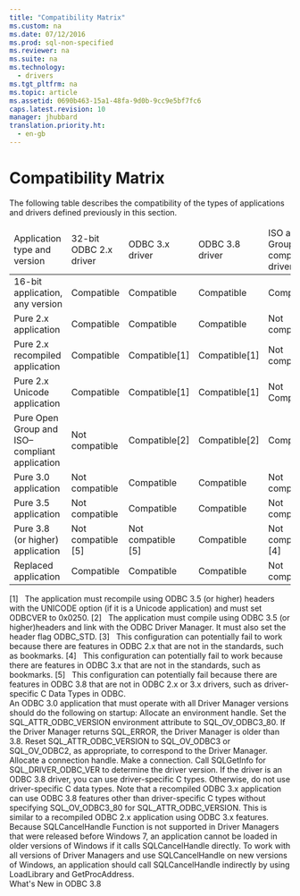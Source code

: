 ```yaml
---
title: "Compatibility Matrix"
ms.custom: na
ms.date: 07/12/2016
ms.prod: sql-non-specified
ms.reviewer: na
ms.suite: na
ms.technology: 
  - drivers
ms.tgt_pltfrm: na
ms.topic: article
ms.assetid: 0690b463-15a1-48fa-9d0b-9cc9e5bf7fc6
caps.latest.revision: 10
manager: jhubbard
translation.priority.ht: 
  - en-gb
---
```

# Compatibility Matrix
<?xml version="1.0" encoding="utf-8"?>
<developerConceptualDocument xmlns="http://ddue.schemas.microsoft.com/authoring/2003/5" xmlns:xlink="http://www.w3.org/1999/xlink" xmlns:xsi="http://www.w3.org/2001/XMLSchema-instance" xsi:schemaLocation="http://ddue.schemas.microsoft.com/authoring/2003/5 http://dduestorage.blob.core.windows.net/ddueschema/developer.xsd">
  <introduction>
    <para>The following table describes the compatibility of the types of applications and drivers defined previously in this section.</para>
    <table xmlns:caps="http://schemas.microsoft.com/build/caps/2013/11">
      <thead>
        <tr>
          <TD>
            <para>Application type</para>
            <para>and version</para>
          </TD>
          <TD>
            <para>32-bit ODBC</para>
            <para>2.<legacyItalic>x </legacyItalic>driver</para>
          </TD>
          <TD>
            <para>ODBC 3.<legacyItalic>x</legacyItalic></para>
            <para>driver</para>
          </TD>
          <TD>
            <para>ODBC 3.8 driver</para>
          </TD>
          <TD>
            <para>ISO and Open Group–compliant driver</para>
          </TD>
        </tr>
      </thead>
      <tbody>
        <tr>
          <TD>
            <para>16-bit application, any version</para>
          </TD>
          <TD>
            <para>Compatible</para>
          </TD>
          <TD>
            <para>Compatible</para>
          </TD>
          <TD>
            <para>Compatible</para>
          </TD>
          <TD>
            <para>Compatible</para>
          </TD>
        </tr>
        <tr>
          <TD>
            <para>Pure 2.<legacyItalic>x </legacyItalic>application </para>
          </TD>
          <TD>
            <para>Compatible</para>
          </TD>
          <TD>
            <para>Compatible</para>
          </TD>
          <TD>
            <para>Compatible</para>
          </TD>
          <TD>
            <para>Not compatible[3]</para>
          </TD>
        </tr>
        <tr>
          <TD>
            <para>Pure 2.<legacyItalic>x </legacyItalic>recompiled application </para>
          </TD>
          <TD>
            <para>Compatible</para>
          </TD>
          <TD>
            <para>Compatible[1]</para>
          </TD>
          <TD>
            <para>Compatible[1]</para>
          </TD>
          <TD>
            <para>Not compatible[3]</para>
          </TD>
        </tr>
        <tr>
          <TD>
            <para>Pure 2.<legacyItalic>x </legacyItalic>Unicode application </para>
          </TD>
          <TD>
            <para>Compatible</para>
          </TD>
          <TD>
            <para>Compatible[1]</para>
          </TD>
          <TD>
            <para>Compatible[1]</para>
          </TD>
          <TD>
            <para>Not Compatible[3]</para>
          </TD>
        </tr>
        <tr>
          <TD>
            <para>Pure Open Group and ISO–compliant application </para>
          </TD>
          <TD>
            <para>Not compatible</para>
          </TD>
          <TD>
            <para>Compatible[2]</para>
          </TD>
          <TD>
            <para>Compatible[2]</para>
          </TD>
          <TD>
            <para>Compatible[2]</para>
          </TD>
        </tr>
        <tr>
          <TD>
            <para>Pure 3.0 application </para>
          </TD>
          <TD>
            <para>Not compatible</para>
          </TD>
          <TD>
            <para>Compatible</para>
          </TD>
          <TD>
            <para>Compatible</para>
          </TD>
          <TD>
            <para>Not compatible[4]</para>
          </TD>
        </tr>
        <tr>
          <TD>
            <para>Pure 3.5 application </para>
          </TD>
          <TD>
            <para>Not compatible</para>
          </TD>
          <TD>
            <para>Compatible</para>
          </TD>
          <TD>
            <para>Compatible</para>
          </TD>
          <TD>
            <para>Not compatible[4]</para>
          </TD>
        </tr>
        <tr>
          <TD>
            <para>Pure 3.8 (or higher) application</para>
          </TD>
          <TD>
            <para>Not compatible [5]</para>
          </TD>
          <TD>
            <para>Not compatible [5]</para>
          </TD>
          <TD>
            <para>Compatible</para>
          </TD>
          <TD>
            <para>Not compatible [4]</para>
          </TD>
        </tr>
        <tr>
          <TD>
            <para>Replaced application </para>
          </TD>
          <TD>
            <para>Compatible</para>
          </TD>
          <TD>
            <para>Compatible</para>
          </TD>
          <TD>
            <para>Compatible</para>
          </TD>
          <TD>
            <para>Not compatible[3]</para>
          </TD>
        </tr>
      </tbody>
    </table>
    <para>[1]   The application must recompile using ODBC 3.5 (or higher) headers with the UNICODE option (if it is a Unicode application) and must set ODBCVER to 0x0250.</para>
    <para>[2]   The application must compile using ODBC 3.5 (or higher)headers and link with the ODBC Driver Manager. It must also set the header flag ODBC_STD.</para>
    <para>[3]   This configuration can potentially fail to work because there are features in ODBC 2.<legacyItalic>x</legacyItalic> that are not in the standards, such as bookmarks.</para>
    <para>[4]   This configuration can potentially fail to work because there are features in ODBC 3<legacyItalic>.x</legacyItalic> that are not in the standards, such as bookmarks.</para>
    <para>[5]   This configuration can potentially fail because there are features in ODBC 3.8 that are not in ODBC 2.x or 3.x drivers, such as driver-specific <link xlink:href="c91bef31-3794-4736-966a-d50997b2233c">C Data Types in ODBC</link>.</para>
  </introduction>
  <section>
    <title>Driver Manager Compatibility</title>
    <content>
      <para>An ODBC 3.0 application that must operate with all Driver Manager versions should do the following on startup:</para>
      <list class="bullet">
        <listItem>
          <para>Allocate an environment handle.</para>
        </listItem>
        <listItem>
          <para>Set the SQL_ATTR_ODBC_VERSION environment attribute to SQL_OV_ODBC3_80. If the Driver Manager returns SQL_ERROR, the Driver Manager is older than 3.8. Reset SQL_ATTR_ODBC_VERSION to SQL_OV_ODBC3 or SQL_OV_ODBC2, as appropriate, to correspond to the Driver Manager.</para>
        </listItem>
        <listItem>
          <para>Allocate a connection handle.</para>
        </listItem>
        <listItem>
          <para>Make a connection.</para>
        </listItem>
        <listItem>
          <para>Call SQLGetInfo for SQL_DRIVER_ODBC_VER to determine the driver version. If the driver is an ODBC 3.8 driver, you can use driver-specific C types. Otherwise, do not use driver-specific C data types.</para>
        </listItem>
      </list>
      <para>Note that a recompiled ODBC 3.x application can use ODBC 3.8 features other than driver-specific C types without specifying SQL_OV_ODBC3_80 for SQL_ATTR_ODBC_VERSION. This is similar to a recompiled ODBC 2.x application using ODBC 3.x features.</para>
    </content>
  </section>
  <section>
    <title>Using SQLCancelHandle in an Application Compatible with all Driver Managers</title>
    <content>
      <para>Because <legacyLink xlink:href="16049b5b-22a7-4640-9897-c25dd0f19d21">SQLCancelHandle Function</legacyLink> is not supported in Driver Managers that were released before Windows 7, an application cannot be loaded in older versions of Windows if it calls <unmanagedCodeEntityReference>SQLCancelHandle</unmanagedCodeEntityReference> directly. To work with all versions of Driver Managers and use <unmanagedCodeEntityReference>SQLCancelHandle</unmanagedCodeEntityReference> on new versions of Windows, an application should call <unmanagedCodeEntityReference>SQLCancelHandle</unmanagedCodeEntityReference> indirectly by using <unmanagedCodeEntityReference>LoadLibrary</unmanagedCodeEntityReference> and <unmanagedCodeEntityReference>GetProcAddress.</unmanagedCodeEntityReference></para>
    </content>
  </section>
  <relatedTopics>
<link xlink:href="854f0bb4-17e9-489b-9595-eefffb8ba99f">What's New in ODBC 3.8</link>
</relatedTopics>
</developerConceptualDocument>